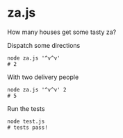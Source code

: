 # za.js

How many houses get some tasty za?

Dispatch some directions

    node za.js '^v^v'
    # 2

With two delivery people

    node za.js '^v^v' 2
    # 5

Run the tests

    node test.js
    # tests pass!

